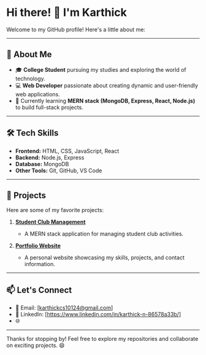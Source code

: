 # Hi there! 👋 I'm Karthick

Welcome to my GitHub profile! Here's a little about me:

---

## 🚀 About Me

- 🎓 **College Student** pursuing my studies and exploring the world of technology.
- 💻 **Web Developer** passionate about creating dynamic and user-friendly web applications.
- 🌱 Currently learning **MERN stack (MongoDB, Express, React, Node.js)** to build full-stack projects.

---

## 🛠️ Tech Skills

- **Frontend:** HTML, CSS, JavaScript, React
- **Backend:** Node.js, Express
- **Database:** MongoDB
- **Other Tools:** Git, GitHub, VS Code

---

## 🌟 Projects

Here are some of my favorite projects:

1. **[Student Club Management](#)**
   - A MERN stack application for managing student club activities.

2. **[Portfolio Website](#)**
   - A personal website showcasing my skills, projects, and contact information.

---

## 📫 Let's Connect

- 📧 Email: [karthickcs10124@gmail.com]
- 💼 LinkedIn: [https://www.linkedin.com/in/karthick-n-86578a33b/]
- 🌐 

---

Thanks for stopping by! Feel free to explore my repositories and collaborate on exciting projects. 😄
